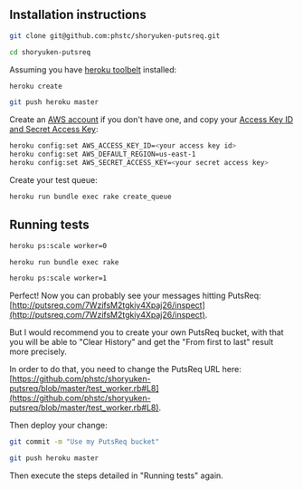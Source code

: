 ## Installation instructions

```sh
git clone git@github.com:phstc/shoryuken-putsreq.git

cd shoryuken-putsreq
```

Assuming you have [heroku toolbelt](https://toolbelt.heroku.com/) installed:

```sh
heroku create

git push heroku master
```

Create an [AWS account](https://portal.aws.amazon.com/gp/aws/developer/registration/index.html) if you don't have one, and copy your [Access Key ID and Secret Access Key](http://docs.aws.amazon.com/AWSSimpleQueueService/latest/SQSGettingStartedGuide/AWSCredentials.html):

```sh
heroku config:set AWS_ACCESS_KEY_ID=<your access key id>
heroku config:set AWS_DEFAULT_REGION=us-east-1
heroku config:set AWS_SECRET_ACCESS_KEY=<your secret access key>
```

Create your test queue:

```sh
heroku run bundle exec rake create_queue
```

## Running tests

```sh
heroku ps:scale worker=0

heroku run bundle exec rake

heroku ps:scale worker=1
```

Perfect! Now you can probably see your messages hitting PutsReq: [http://putsreq.com/7WzifsM2tgkiy4Xpaj26/inspect](http://putsreq.com/7WzifsM2tgkiy4Xpaj26/inspect).

But I would recommend you to create your own PutsReq bucket, with that you will be able to "Clear History" and get the "From first to last" result more precisely.

In order to do that, you need to change the PutsReq URL here: [https://github.com/phstc/shoryuken-putsreq/blob/master/test_worker.rb#L8](https://github.com/phstc/shoryuken-putsreq/blob/master/test_worker.rb#L8).

Then deploy your change:

```sh
git commit -m "Use my PutsReq bucket"

git push heroku master
```

Then execute the steps detailed in "Running tests" again.